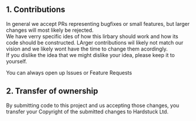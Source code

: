 ## 1. Contributions

In general we accept PRs representing bugfixes or small features, but larger changes will most likely be rejected.  
We have verry specific ides of how this lirbary should work and how its code should be constructed. LArger contributions wil likely not match our vision and we likely wont have the time to change them acordingly.  
If you dislike the idea that we might dislike your idea, please keep it to yourself.

You can always open up Issues or Feature Requests 

## 2. Transfer of ownership

By submitting code to this project and us accepting those changes, you transfer your Copyright of the submitted changes to Hardstuck Ltd.

